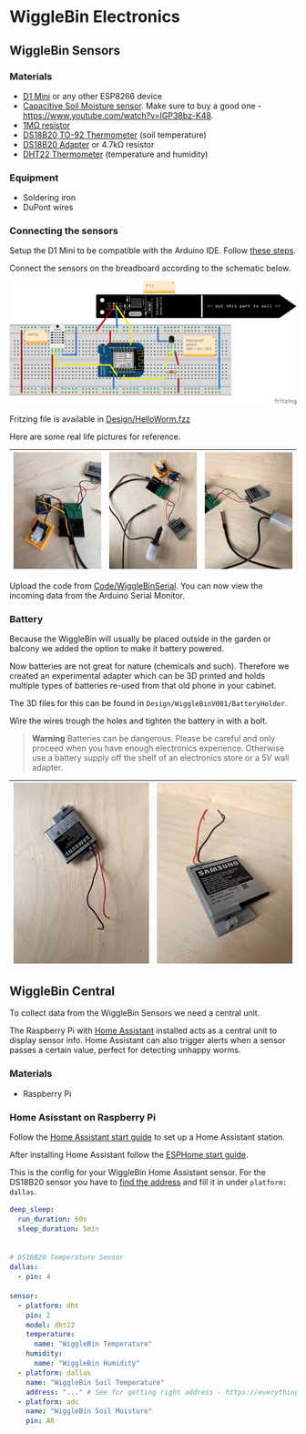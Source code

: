# WiggleBin Electronics

## WiggleBin Sensors

### Materials
- [D1 Mini](https://www.tinytronics.nl/shop/en/development-boards/microcontroller-boards/with-wi-fi/d1-mini-esp8266-12f-ch340) or any other ESP8266 device
- [Capacitive Soil Moisture sensor](https://www.tinytronics.nl/shop/en/sensors/liquid/capacitive-soil-moisture-sensor-module-with-cable). Make sure to buy a good one - https://www.youtube.com/watch?v=IGP38bz-K48.
- [1MΩ resistor](https://www.tinytronics.nl/shop/en/components/resistors/resistors/1m%CF%89-resistor)
- [DS18B20 TO-92 Thermometer](https://www.tinytronics.nl/shop/en/sensors/temperature/ds18b20-to-92-thermometer-temperature-sensor-with-cable-waterproof-high-temperature-1m) (soil temperature)
- [DS18B20 Adapter](https://www.tinytronics.nl/shop/en/sensors/temperature/ds18b20-adapter) or  4.7kΩ resistor
- [DHT22 Thermometer](https://www.tinytronics.nl/shop/en/sensors/air/humidity/dht22-thermometer-temperature-and-humidity-sensor-module-with-cables) (temperature and humidity)

### Equipment

- Soldering iron
- DuPont wires

### Connecting the sensors

Setup the D1 Mini to be compatible with the Arduino IDE. Follow [these steps](https://github.com/esp8266/Arduino#installing-with-boards-manager).

Connect the sensors on the breadboard according to the schematic below.

![](Design/HelloWormBreadboardFritzing.png)

Fritzing file is available in [Design/HelloWorm.fzz](Design/HelloWorm.fzz)

Here are some real life pictures for reference.

| ![](Images/Electronics/Electronics_Wemos_Close_up.jpg) | ![](Images/Electronics/Electronics_Together.jpg) | ![](Images/Electronics/Electronics_Battery_Temperature.jpg)
|-|-|-|

Upload the code from [Code/WiggleBinSerial](Code/WiggleBinSerial). You can now view the incoming data from the Arduino Serial Monitor.

### Battery

Because the WiggleBin will usually be placed outside in the garden or balcony we added the option to make it battery powered.

Now batteries are not great for nature (chemicals and such). Therefore we created an experimental adapter which can be 3D printed and holds multiple types of batteries re-used from that old phone in your cabinet.

The 3D files for this can be found in `Design/WiggleBinV001/BatteryHolder`.

Wire the wires trough the holes and tighten the battery in with a bolt.

> **Warning**
> Batteries can be dangerous. Please be careful and only proceed when you have enough electronics experience. Otherwise use a battery supply off the shelf of an electronics store or a 5V wall adapter.

| ![](Images/WiggleBinV001/BatteryHolder/BatteryHolder_Top.jpg) | ![](Images/WiggleBinV001/BatteryHolder/BatteryHolder_Side.jpg) | 
|-|-|

## WiggleBin Central

To collect data from the WiggleBin Sensors we need a central unit. 

The Raspberry Pi with [Home Assistant](https://webthings.io) installed acts as a central unit to display sensor info. Home Assistant can also trigger alerts when a sensor passes a certain value, perfect for detecting unhappy worms.

### Materials
- Raspberry Pi

### Home Asisstant on Raspberry Pi

Follow the [Home Assistant start guide](https://www.home-assistant.io/installation/) to set up a Home Assistant station.

After installing Home Assistant follow the [ESPHome start guide](https://esphome.io/guides/getting_started_hassio.html).

This is the config for your WiggleBin Home Assistant sensor. For the DS18B20 sensor you have to [find the address](https://everythingsmarthome.co.uk/building-a-temperature-sensors-for-home-assistant-wemos-d1-mini-with-ds18b20-build-guide/#software) and fill it in under `platform: dallas`.

``` yaml
deep_sleep:
  run_duration: 60s
  sleep_duration: 5min


# DS18B20 Temperature Sensor
dallas:
  - pin: 4
  
sensor:
  - platform: dht
    pin: 2
    model: dht22
    temperature:
      name: "WiggleBin Temperature"
    humidity:
      name: "WiggleBin Humidity"
  - platform: dallas
    name: "WiggleBin Soil Temperature"
    address: "..." # See for getting right address - https://everythingsmarthome.co.uk/building-a-temperature-sensors-for-home-assistant-wemos-d1-mini-with-ds18b20-build-guide/ 
  - platform: adc
    name: "WiggleBin Soil Moisture"
    pin: A0
```



